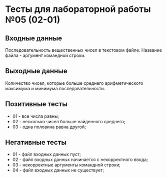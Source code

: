 # Тесты для лабораторной работы №05 (02-01)

## Входные данные

Последовательность вещественных чисел в текстовом файле. Название файла - аргумент командной строки.

## Выходные данные

Количество чисел, которые больше среднего арифметического максимума и минимума последовательности.

## Позитивные тесты

- 01 - все числа равны;
- 02 - несколько чисел больше найденного среднего;
- 03 - одна половина равна другой;

## Негативные тесты

- 01 - файл входных данных пуст;
- 02 - файл входных данных начинается с некорректного ввода;
- 03 - некорректные аргументы командной строки;
- 04 - файл входных данных не существует;
